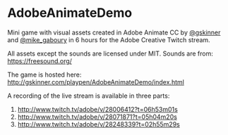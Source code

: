 # AdobeAnimateDemo
Mini game with visual assets created in Adobe Animate CC by [@gskinner](https://twitter.com/gskinner) and [@mike_gaboury](https://twitter.com/mike_gaboury) in 6 hours for the Adobe Creative Twitch stream.

All assets except the sounds are licensed under MIT. Sounds are from:
https://freesound.org/

The game is hosted here:
http://gskinner.com/playpen/AdobeAnimateDemo/index.html

A recording of the live stream is available in three parts:

1. http://www.twitch.tv/adobe/v/28006412?t=06h53m01s
2. http://www.twitch.tv/adobe/v/28071871?t=05h04m20s
3. http://www.twitch.tv/adobe/v/28248339?t=02h55m29s
